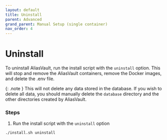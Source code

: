 ```yaml
---
layout: default
title: Uninstall
parent: Advanced
grand_parent: Manual Setup (single container)
nav_order: 4
---
```


# Uninstall

To uninstall AliasVault, run the install script with the `uninstall` option. This will stop and remove the AliasVault containers, remove the Docker images, and delete the .env file.

{: .note }
This will not delete any data stored in the database. If you wish to delete all data, you should manually delete the `database` directory and the other directories created by AliasVault.

### Steps
1. Run the install script with the `uninstall` option
```bash
./install.sh uninstall
```
